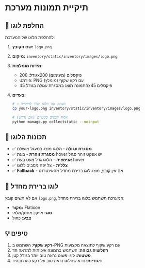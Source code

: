 # תיקיית תמונות מערכת

## 📸 החלפת לוגו

להחלפת הלוגו של המערכת:

1. **שם הקובץ:** `logo.png`
2. **מיקום:** `inventory/static/inventory/images/logo.png`
3. **מידות מומלצות:**
   - גודל: 200x200 פיקסלים (מינימום)
   - פורמט: PNG עם רקע שקוף (מומלץ)
   - התמונה תוצג במסגרת עגולה בגודל 45x45 פיקסלים

4. **צעדים:**
   ```bash
   # העתק את הלוגו שלך לתיקייה זו
   cp your-logo.png inventory/static/inventory/images/logo.png

   # אסוף קבצים סטטיים (אם נדרש)
   python manage.py collectstatic --noinput
   ```

## 🎨 תכונות הלוגו

- ✅ **מסגרת עגולה** - הלוגו מוצג במעגל מושלם
- ✅ **מסגרת זוהרת** - בעת hover יש אפקט זוהר סגול
- ✅ **אנימציה** - הלוגו גדל מעט בעת hover
- ✅ **צללית** - צל יפה מסביב ללוגו
- ✅ **Fallback** - אם אין קובץ, מוצג לוגו ברירת מחדל מהאינטרנט

## 🔄 לוגו ברירת מחדל

אם לא תשים קובץ `logo.png`, המערכת תשתמש בלוגו ברירת מחדל:
- **מקור:** Flaticon
- **סוג:** אייקון מחסן/מלאי
- **צבע:** כחול

## 💡 טיפים

1. **רקע שקוף**: השתמש ב-PNG עם רקע שקוף לתוצאה מקצועית
2. **רזולוציה גבוהה**: השתמש בתמונה איכותית למראה חד
3. **פשטות**: לוגו פשוט נראה טוב יותר בגודל קטן
4. **ניגודיות**: וודא שהלוגו נראה טוב על רקע כהה ובהיר

